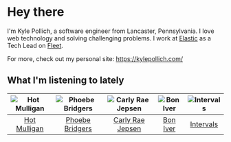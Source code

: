 # Hey there


I'm Kyle Pollich, a software engineer from Lancaster, Pennsylvania. I love web technology and solving challenging problems.
I work at [Elastic](https://www.elastic.co/) as a Tech Lead on [Fleet](https://www.elastic.co/guide/en/fleet/current/fleet-overview.html).

For more, check out my personal site: https://kylepollich.com/

## What I'm listening to lately

<!-- begin artists -->
  |![Hot Mulligan](https://i.scdn.co/image/ab6761610000f17868b38733c6556293df8687a1)|![Phoebe Bridgers](https://i.scdn.co/image/ab6761610000f178626686e362d30246e816cc5b)|![Carly Rae Jepsen](https://i.scdn.co/image/ab6761610000f178358577f183465ae7698a53a7)|![Bon Iver](https://i.scdn.co/image/ab6761610000f17867be065df01f37a3880216be)|![Intervals](https://i.scdn.co/image/ab6761610000f17800a456b082157f4bd1882f52)|
  |:---:|:---:|:---:|:---:|:---:|
  |[Hot Mulligan](https://open.spotify.com/artist/1lKZzN2d4IqiEYxyECIEHI)|[Phoebe Bridgers](https://open.spotify.com/artist/1r1uxoy19fzMxunt3ONAkG)|[Carly Rae Jepsen](https://open.spotify.com/artist/6sFIWsNpZYqfjUpaCgueju)|[Bon Iver](https://open.spotify.com/artist/4LEiUm1SRbFMgfqnQTwUbQ)|[Intervals](https://open.spotify.com/artist/0xpJGyjbEzkWSNfcf2tcMl)|
<!-- end artists -->
